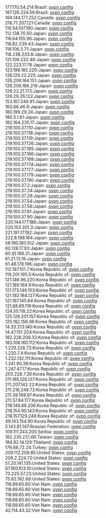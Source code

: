 177.170.54.214:Brazil: [ovpn config](vpn/177_170_54_214.ovpn)  
187.126.224.56:Brazil: [ovpn config](vpn/187_126_224_56.ovpn)  
184.144.177.252:Canada: [ovpn config](vpn/184_144_177_252.ovpn)  
216.71.207.121:Canada: [ovpn config](vpn/216_71_207_121.ovpn)  
110.54.107.190:Japan: [ovpn config](vpn/110_54_107_190.ovpn)  
112.138.70.50:Japan: [ovpn config](vpn/112_138_70_50.ovpn)  
116.64.155.96:Japan: [ovpn config](vpn/116_64_155_96.ovpn)  
116.82.239.43:Japan: [ovpn config](vpn/116_82_239_43.ovpn)  
118.106.3.71:Japan: [ovpn config](vpn/118_106_3_71.ovpn)  
118.238.233.8:Japan: [ovpn config](vpn/118_238_233_8.ovpn)  
121.106.232.48:Japan: [ovpn config](vpn/121_106_232_48.ovpn)  
122.223.17.78:Japan: [ovpn config](vpn/122_223_17_78.ovpn)  
123.198.185.220:Japan: [ovpn config](vpn/123_198_185_220.ovpn)  
126.129.22.225:Japan: [ovpn config](vpn/126_129_22_225.ovpn)  
126.206.184.151:Japan: [ovpn config](vpn/126_206_184_151.ovpn)  
126.206.186.219:Japan: [ovpn config](vpn/126_206_186_219.ovpn)  
126.22.21.173:Japan: [ovpn config](vpn/126_22_21_173.ovpn)  
126.29.26.122:Japan: [ovpn config](vpn/126_29_26_122.ovpn)  
153.167.246.91:Japan: [ovpn config](vpn/153_167_246_91.ovpn)  
160.86.46.9:Japan: [ovpn config](vpn/160_86_46_9.ovpn)  
180.199.29.24:Japan: [ovpn config](vpn/180_199_29_24.ovpn)  
180.5.1.81:Japan: [ovpn config](vpn/180_5_1_81.ovpn)  
182.164.235.17:Japan: [ovpn config](vpn/182_164_235_17.ovpn)  
219.100.37.110:Japan: [ovpn config](vpn/219_100_37_110.ovpn)  
219.100.37.118:Japan: [ovpn config](vpn/219_100_37_118.ovpn)  
219.100.37.119:Japan: [ovpn config](vpn/219_100_37_119.ovpn)  
219.100.37.126:Japan: [ovpn config](vpn/219_100_37_126.ovpn)  
219.100.37.165:Japan: [ovpn config](vpn/219_100_37_165.ovpn)  
219.100.37.166:Japan: [ovpn config](vpn/219_100_37_166.ovpn)  
219.100.37.169:Japan: [ovpn config](vpn/219_100_37_169.ovpn)  
219.100.37.174:Japan: [ovpn config](vpn/219_100_37_174.ovpn)  
219.100.37.177:Japan: [ovpn config](vpn/219_100_37_177.ovpn)  
219.100.37.179:Japan: [ovpn config](vpn/219_100_37_179.ovpn)  
219.100.37.190:Japan: [ovpn config](vpn/219_100_37_190.ovpn)  
219.100.37.2:Japan: [ovpn config](vpn/219_100_37_2.ovpn)  
219.100.37.24:Japan: [ovpn config](vpn/219_100_37_24.ovpn)  
219.100.37.29:Japan: [ovpn config](vpn/219_100_37_29.ovpn)  
219.100.37.54:Japan: [ovpn config](vpn/219_100_37_54.ovpn)  
219.100.37.56:Japan: [ovpn config](vpn/219_100_37_56.ovpn)  
219.100.37.81:Japan: [ovpn config](vpn/219_100_37_81.ovpn)  
219.100.37.90:Japan: [ovpn config](vpn/219_100_37_90.ovpn)  
220.144.177.186:Japan: [ovpn config](vpn/220_144_177_186.ovpn)  
220.153.201.3:Japan: [ovpn config](vpn/220_153_201_3.ovpn)  
221.191.17.192:Japan: [ovpn config](vpn/221_191_17_192.ovpn)  
222.8.198.164:Japan: [ovpn config](vpn/222_8_198_164.ovpn)  
58.190.180.102:Japan: [ovpn config](vpn/58_190_180_102.ovpn)  
60.126.17.93:Japan: [ovpn config](vpn/60_126_17_93.ovpn)  
60.91.186.31:Japan: [ovpn config](vpn/60_91_186_31.ovpn)  
61.21.13.16:Japan: [ovpn config](vpn/61_21_13_16.ovpn)  
61.46.178.196:Japan: [ovpn config](vpn/61_46_178_196.ovpn)  
112.187.101.7:Korea Republic of: [ovpn config](vpn/112_187_101_7.ovpn)  
119.201.195.5:Korea Republic of: [ovpn config](vpn/119_201_195_5.ovpn)  
121.146.96.220:Korea Republic of: [ovpn config](vpn/121_146_96_220.ovpn)  
121.169.184.9:Korea Republic of: [ovpn config](vpn/121_169_184_9.ovpn)  
121.173.146.103:Korea Republic of: [ovpn config](vpn/121_173_146_103.ovpn)  
121.182.184.127:Korea Republic of: [ovpn config](vpn/121_182_184_127.ovpn)  
121.187.145.64:Korea Republic of: [ovpn config](vpn/121_187_145_64.ovpn)  
121.88.89.118:Korea Republic of: [ovpn config](vpn/121_88_89_118.ovpn)  
124.55.118.22:Korea Republic of: [ovpn config](vpn/124_55_118_22.ovpn)  
125.128.201.157:Korea Republic of: [ovpn config](vpn/125_128_201_157.ovpn)  
125.182.159.36:Korea Republic of: [ovpn config](vpn/125_182_159_36.ovpn)  
14.33.213.140:Korea Republic of: [ovpn config](vpn/14_33_213_140.ovpn)  
14.47.151.204:Korea Republic of: [ovpn config](vpn/14_47_151_204.ovpn)  
182.228.209.33:Korea Republic of: [ovpn config](vpn/182_228_209_33.ovpn)  
183.108.160.112:Korea Republic of: [ovpn config](vpn/183_108_160_112.ovpn)  
1.229.228.73:Korea Republic of: [ovpn config](vpn/1_229_228_73.ovpn)  
1.230.7.4:Korea Republic of: [ovpn config](vpn/1_230_7_4.ovpn)  
1.232.132.111:Korea Republic of: [ovpn config](vpn/1_232_132_111.ovpn)  
1.241.90.38:Korea Republic of: [ovpn config](vpn/1_241_90_38.ovpn)  
1.247.47.17:Korea Republic of: [ovpn config](vpn/1_247_47_17.ovpn)  
203.228.7.26:Korea Republic of: [ovpn config](vpn/203_228_7_26.ovpn)  
211.185.128.137:Korea Republic of: [ovpn config](vpn/211_185_128_137.ovpn)  
211.207.142.22:Korea Republic of: [ovpn config](vpn/211_207_142_22.ovpn)  
211.216.248.72:Korea Republic of: [ovpn config](vpn/211_216_248_72.ovpn)  
211.38.149.97:Korea Republic of: [ovpn config](vpn/211_38_149_97.ovpn)  
211.57.64.177:Korea Republic of: [ovpn config](vpn/211_57_64_177.ovpn)  
218.148.86.206:Korea Republic of: [ovpn config](vpn/218_148_86_206.ovpn)  
218.154.90.143:Korea Republic of: [ovpn config](vpn/218_154_90_143.ovpn)  
218.157.129.248:Korea Republic of: [ovpn config](vpn/218_157_129_248.ovpn)  
49.143.154.90:Korea Republic of: [ovpn config](vpn/49_143_154_90.ovpn)  
5.143.81.147:Russian Federation: [ovpn config](vpn/5_143_81_147.ovpn)  
109.111.243.205:Serbia: [ovpn config](vpn/109_111_243_205.ovpn)  
182.235.231.66:Taiwan: [ovpn config](vpn/182_235_231_66.ovpn)  
184.82.14.129:Thailand: [ovpn config](vpn/184_82_14_129.ovpn)  
176.88.72.24:Turkey: [ovpn config](vpn/176_88_72_24.ovpn)  
209.112.209.85:United States: [ovpn config](vpn/209_112_209_85.ovpn)  
209.2.224.72:United States: [ovpn config](vpn/209_2_224_72.ovpn)  
51.20.141.135:United States: [ovpn config](vpn/51_20_141_135.ovpn)  
67.160.103.10:United States: [ovpn config](vpn/67_160_103_10.ovpn)  
73.225.57.23:United States: [ovpn config](vpn/73_225_57_23.ovpn)  
75.82.182.68:United States: [ovpn config](vpn/75_82_182_68.ovpn)  
118.69.65.60:Viet Nam: [ovpn config](vpn/118_69_65_60.ovpn)  
118.69.65.60:Viet Nam: [ovpn config](vpn/118_69_65_60.ovpn)  
118.69.65.60:Viet Nam: [ovpn config](vpn/118_69_65_60.ovpn)  
118.69.65.60:Viet Nam: [ovpn config](vpn/118_69_65_60.ovpn)  
118.69.65.60:Viet Nam: [ovpn config](vpn/118_69_65_60.ovpn)  
42.114.43.32:Viet Nam: [ovpn config](vpn/42_114_43_32.ovpn)  
